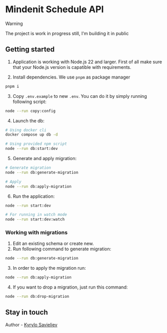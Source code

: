 # Mindenit Schedule API

> [!WARNING]  
> The project is work in progress still, I'm building it in public

## Getting started

1. Application is working with Node.js 22 and larger. First of all make sure that your Node.js version is capatible with requirements.

2. Install dependencies. We use `pnpm` as package manager

```sh
pnpm i
```

3. Copy `.env.example` to new `.env`. You can do it by simply running following script:

```sh
node --run copy:config
```

4. Launch the db:

```sh
# Using docker cli
docker compose up db -d

# Using provided npm script
node --run db:start:dev
```

5. Generate and apply migration:

```sh
# Generate migration
node --run db:generate-migration

# Apply
node --run db:apply-migration
```

6. Run the application:

```sh
node --run start:dev

# For running in watch mode
node --run start:dev:watch
```

### Working with migrations

1. Edit an existing schema or create new.
2. Run following command to generate migration:

```sh
node --run db:generate-migration
```

3. In order to apply the migration run:

```sh
node --run db:apply-migration
```

4. If you want to drop a migration, just run this command:

```sh
node --run db:drop-migration
```

## Stay in touch

Author - [Kyrylo Savieliev](https://github.com/OneLiL05)
